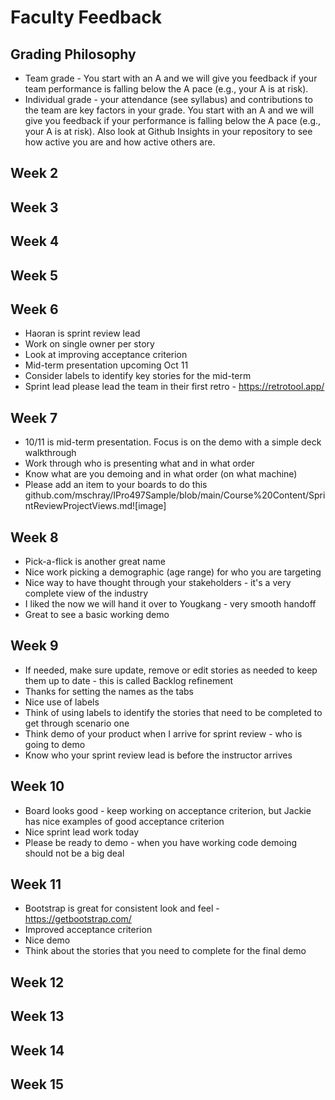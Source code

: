 # Faculty Feedback #

## Grading Philosophy ##
- Team grade - You start with an A and we will give you feedback if your team performance is falling below the A pace (e.g., your A is at risk).
- Individual grade - your attendance (see syllabus) and contributions to the team are key factors in your grade.  You start with an A and we will give you feedback if your performance is falling below the A pace (e.g., your A is at risk).  Also look at Github Insights in your repository to see how active you are and how active others are.

## Week 2 ##

## Week 3 ##

## Week 4 ##

## Week 5 ##

## Week 6 ##
- Haoran is sprint review lead
- Work on single owner per story
- Look at improving acceptance criterion
- Mid-term presentation upcoming Oct 11
- Consider labels to identify key stories for the mid-term
- Sprint lead please lead the team in their first retro - https://retrotool.app/

## Week 7 ##
- 10/11 is mid-term presentation.  Focus is on the demo with a simple deck walkthrough
- Work through who is presenting what and in what order
- Know what are you demoing and in what order (on what machine)
- Please add an item to your boards to do this github.com/mschray/IPro497Sample/blob/main/Course%20Content/SprintReviewProjectViews.md![image]

## Week 8 ##
- Pick-a-flick is another great name
- Nice work picking a demographic (age range) for who you are targeting
- Nice way to have thought through your stakeholders - it's a very complete view of the industry
- I liked the now we will hand it over to Yougkang - very smooth handoff
- Great to see a basic working demo

## Week 9 ##
- If needed, make sure update, remove or edit stories as needed to keep them up to date - this is called Backlog refinement
- Thanks for setting the names as the tabs
- Nice use of labels
- Think of using labels to identify the stories that need to be completed to get through scenario one
- Think demo of your product when I arrive for sprint review - who is going to demo 
- Know who your sprint review lead is before the instructor arrives

## Week 10 ##
- Board looks good - keep working on acceptance criterion, but Jackie has nice examples of good acceptance criterion
- Nice sprint lead work today
- Please be ready to demo - when you have working code demoing should not be a big deal

## Week 11 ##
- Bootstrap is great for consistent look and feel - https://getbootstrap.com/
- Improved acceptance criterion
- Nice demo
- Think about the stories that you need to complete for the final demo

## Week 12 ##

## Week 13 ##

## Week 14 ##

## Week 15 ##
